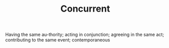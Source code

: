 ---
title: Concurrent
letter: C
permalink: "/definitions/bld-concurrent.html"
body: Having the same au-thority; acting in conjunction; agreeing in the same act;
  contributing to the same event; contemporaneous
published_at: '2018-07-07'
source: Black's Law Dictionary 2nd Ed (1910)
layout: post
---
